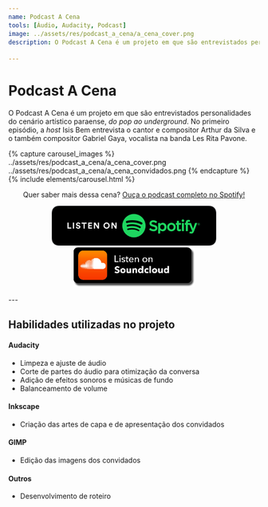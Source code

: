 ```yaml
---
name: Podcast A Cena
tools: [Áudio, Audacity, Podcast]
image: ../assets/res/podcast_a_cena/a_cena_cover.png
description: O Podcast A Cena é um projeto em que são entrevistados personalidades do cenário artístico paraense, do pop ao underground.

---
```


# Podcast A Cena

O Podcast A Cena é um projeto em que são entrevistados personalidades do cenário artístico paraense, _do pop ao underground_. No primeiro episódio, a _host_ Isis Bem entrevista o cantor e compositor Arthur da Silva e o também compositor Gabriel Gaya, vocalista na banda Les Rita Pavone. 


{% capture carousel_images %}
../assets/res/podcast_a_cena/a_cena_cover.png
../assets/res/podcast_a_cena/a_cena_convidados.png
{% endcapture %}
{% include elements/carousel.html %}

<!--- ![a_cena](../res_projects/podcast_a_cena/a_cena_convidados.jpg) --->

<!--- ![a_cena](https://i1.sndcdn.com/artworks-0V50qZLmyP0a2Pva-P7WZCA-t500x500.jpg) --->

<!--- Quer saber mais dessa cena? [Ouça o podcast completo no Spotify!](https://open.spotify.com/episode/04hvVIvF8Z80dPI0dmXTxt)
--->

<!---
[![Ouça no Spotify](../assets/podcast/listen_spotify.png)](https://open.spotify.com/episode/04hvVIvF8Z80dPI0dmXTxt)
[![Ouça no SoundCloud](../assets/podcast/listen_soundcloud.png)](https://soundcloud.com/user-587418137/a-cena-ep-1-les-rita-pavone)
--->

<p align=center>
Quer saber mais dessa cena? <a target="_blank" href="https://open.spotify.com/episode/04hvVIvF8Z80dPI0dmXTxt">Ouça o podcast completo no Spotify!</a>
</p>




<p align="center">
<a href="https://open.spotify.com/episode/04hvVIvF8Z80dPI0dmXTxt" target="_blank">
         <img alt="Ouça no Spotify" title="Ouça no Spotify" src="../assets/res/podcast/listen_spotify.png"></a> <a href="https://soundcloud.com/user-587418137/a-cena-ep-1-les-rita-pavone" target="_blank">
         <img alt="Ouça no SoundCloud" title="Ouça no SoundCloud" src="../assets/res/podcast/listen_soundcloud.png"></a>
</p>
---

## Habilidades utilizadas no projeto

#### Audacity
* Limpeza e ajuste de áudio
* Corte de partes do áudio para otimização da conversa
* Adição de efeitos sonoros e músicas de fundo
* Balanceamento de volume

#### Inkscape
* Criação das artes de capa e de apresentação dos convidados

#### GIMP
* Edição das imagens dos convidados

#### Outros
* Desenvolvimento de roteiro

<!---<p class="text-center">
{% include elements/button.html link="https://github.com/YoussefRaafatNasry/portfolYOU" text="Learn More" %}
</p>
--->